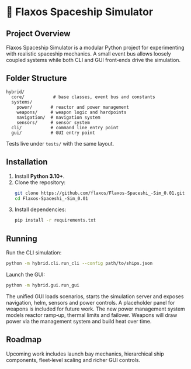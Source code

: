 # 🚀 Flaxos Spaceship Simulator

## Project Overview

Flaxos Spaceship Simulator is a modular Python project for experimenting with realistic spaceship mechanics. A small event bus allows loosely coupled systems while both CLI and GUI front‑ends drive the simulation.

## Folder Structure

```
hybrid/
  core/           # base classes, event bus and constants
  systems/
    power/       # reactor and power management
    weapons/     # weapon logic and hardpoints
    navigation/  # navigation system
    sensors/     # sensor system
  cli/           # command line entry point
  gui/           # GUI entry point
```

Tests live under `tests/` with the same layout.

## Installation

1. Install **Python 3.10+**.
2. Clone the repository:
   ```bash
   git clone https://github.com/flaxos/Flaxos-Spaceshi_-Sim_0.01.git
   cd Flaxos-Spaceshi_-Sim_0.01
   ```
3. Install dependencies:
   ```bash
   pip install -r requirements.txt
   ```

## Running

Run the CLI simulation:
```bash
python -m hybrid.cli.run_cli --config path/to/ships.json
```

Launch the GUI:
```bash
python -m hybrid.gui.run_gui
```

The unified GUI loads scenarios, starts the simulation server and exposes
navigation, helm, sensors and power controls. A placeholder panel for weapons is
included for future work. The new power management system models reactor
ramp‑up, thermal limits and failover. Weapons will draw power via the management
system and build heat over time.

## Roadmap

Upcoming work includes launch bay mechanics, hierarchical ship components, fleet‑level scaling and richer GUI controls.
